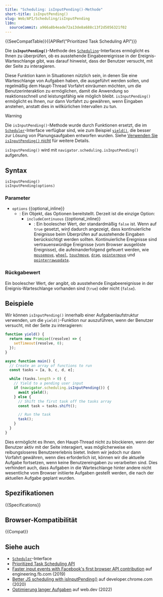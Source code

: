```yaml
---
title: "Scheduling: isInputPending()-Methode"
short-title: isInputPending()
slug: Web/API/Scheduling/isInputPending
l10n:
  sourceCommit: a966a8b4eade72a13de8a688c13f2d5056321f02
---
```


{{SeeCompatTable}}{{APIRef("Prioritized Task Scheduling API")}}

Die **`isInputPending()`**-Methode des [`Scheduling`](/de/docs/Web/API/Scheduling)-Interfaces ermöglicht es Ihnen zu überprüfen, ob es ausstehende Eingabeereignisse in der Ereignis-Warteschlange gibt, was darauf hinweist, dass der Benutzer versucht, mit der Seite zu interagieren.

Diese Funktion kann in Situationen nützlich sein, in denen Sie eine Warteschlange von Aufgaben haben, die ausgeführt werden sollen, und regelmäßig dem Haupt-Thread Vorfahrt einräumen möchten, um die Benutzerinteraktion zu ermöglichen, damit die Anwendung so reaktionsschnell und leistungsfähig wie möglich bleibt. `isInputPending()` ermöglicht es Ihnen, nur dann Vorfahrt zu gewähren, wenn Eingaben anstehen, anstatt dies in willkürlichen Intervallen zu tun.

> [!WARNING]
> Die `isInputPending()`-Methode wurde durch Funktionen ersetzt, die im [`Scheduler`](/de/docs/Web/API/Scheduler)-Interface verfügbar sind, wie zum Beispiel [`yield()`](/de/docs/Web/API/Scheduler/yield), die besser zur Lösung von Planungsaufgaben entworfen wurden. Siehe [Verwenden Sie `isInputPending()` nicht](https://web.dev/articles/optimize-long-tasks#isinputpending) für weitere Details.

`isInputPending()` wird mit `navigator.scheduling.isInputPending()` aufgerufen.

## Syntax

```js-nolint
isInputPending()
isInputPending(options)
```

### Parameter

- `options` {{optional_inline}}
  - : Ein Objekt, das Optionen bereitstellt. Derzeit ist die einzige Option:
    - `includeContinuous` {{optional_inline}}
      - : Ein boolescher Wert, der standardmäßig `false` ist. Wenn auf `true` gesetzt, wird dadurch angezeigt, dass kontinuierliche Ereignisse beim Überprüfen auf ausstehende Eingaben berücksichtigt werden sollten. Kontinuierliche Ereignisse sind vertrauenswürdige Ereignisse (vom Browser ausgelöste Ereignisse), die aufeinanderfolgend gefeuert werden, wie [`mousemove`](/de/docs/Web/API/Element/mousemove_event), [`wheel`](/de/docs/Web/API/Element/wheel_event), [`touchmove`](/de/docs/Web/API/Element/touchmove_event), [`drag`](/de/docs/Web/API/HTMLElement/drag_event), [`pointermove`](/de/docs/Web/API/Element/pointermove_event) und [`pointerrawupdate`](/de/docs/Web/API/Element/pointerrawupdate_event).

### Rückgabewert

Ein boolescher Wert, der angibt, ob ausstehende Eingabeereignisse in der Ereignis-Warteschlange vorhanden sind (`true`) oder nicht (`false`).

## Beispiele

Wir können `isInputPending()` innerhalb einer Aufgabenlaufstruktur verwenden, um die `yield()`-Funktion nur auszuführen, wenn der Benutzer versucht, mit der Seite zu interagieren:

```js
function yield() {
  return new Promise((resolve) => {
    setTimeout(resolve, 0);
  });
}

async function main() {
  // Create an array of functions to run
  const tasks = [a, b, c, d, e];

  while (tasks.length > 0) {
    // Yield to a pending user input
    if (navigator.scheduling.isInputPending()) {
      await yield();
    } else {
      // Shift the first task off the tasks array
      const task = tasks.shift();

      // Run the task
      task();
    }
  }
}
```

Dies ermöglicht es Ihnen, den Haupt-Thread nicht zu blockieren, wenn der Benutzer aktiv mit der Seite interagiert, was möglicherweise ein reibungsloseres Benutzererlebnis bietet. Indem wir jedoch nur dann Vorfahrt gewähren, wenn dies erforderlich ist, können wir die aktuelle Aufgabe fortsetzen, wenn keine Benutzereingaben zu verarbeiten sind. Dies verhindert auch, dass Aufgaben in die Warteschlange hinter andere nicht wesentliche vom Browser initiierte Aufgaben gestellt werden, die nach der aktuellen Aufgabe geplant wurden.

## Spezifikationen

{{Specifications}}

## Browser-Kompatibilität

{{Compat}}

## Siehe auch

- [`Scheduler`](/de/docs/Web/API/Scheduler)-Interface
- [Prioritized Task Scheduling API](/de/docs/Web/API/Prioritized_Task_Scheduling_API)
- [Faster input events with Facebook's first browser API contribution](https://engineering.fb.com/2019/04/22/developer-tools/isinputpending-api/) auf engineering.fb.com (2019)
- [Better JS scheduling with isInputPending()](https://developer.chrome.com/docs/capabilities/web-apis/isinputpending) auf developer.chrome.com (2020)
- [Optimierung langer Aufgaben](https://web.dev/articles/optimize-long-tasks#yield_only_when_necessary) auf web.dev (2022)

